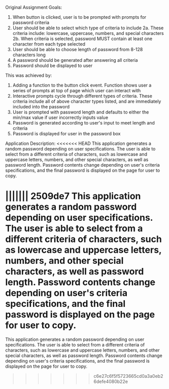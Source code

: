 Original Assignment Goals:
1. When button is clicked, user is to be prompted with prompts for password criteria 
2. User should be able to select which type of criteria to include
2a. These criteria include: lowercase, uppercase, numbers, and special characters 
2b. When criteria is selected, password MUST contain at least one character from each type selected
3. User should be able to choose length of password from 8-128 characters long
4. A password should be generated after answering all criteria 
5. Password should be displayed to user 

This was achieved by:
1. Adding a function to the button click event. Function shows user a series of prompts at top of page which user can interact with
2. Interactive prompts cycle through different types of criteria. These criteria include all of above character types listed, and are immediately included into the password
3. User is prompted with password length and defaults to either the min/max value if user incorrectly inputs value
4. Password is generated according to user's input to meet length and criteria 
5. Password is displayed for user in the password box


Application Description: 
<<<<<<< HEAD
This application generates a random password depending on user specifications. The user is able to select from a different criteria of characters, such as lowercase and uppercase letters, numbers, and other special characters, as well as password length. Password contents change depending on user's criteria specifications, and the final password is displayed on the page for user to copy.

||||||| 2509de7
This application generates a random password depending on user specifications. The user is able to select from a different criteria of characters, such as lowercase and uppercase letters, numbers, and other special characters, as well as password length. Password contents change depending on user's criteria specifications, and the final password is displayed on the page for user to copy. 
=======
This application generates a random password depending on user specifications. The user is able to select from a different criteria of characters, such as lowercase and uppercase letters, numbers, and other special characters, as well as password length. Password contents change depending on user's criteria specifications, and the final password is displayed on the page for user to copy. 
>>>>>>> c6e27c6f5f5723665cd0a3a0eb26defe4080b22e
